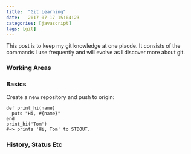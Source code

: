 ```yaml
---
title:  "Git Learning"
date:   2017-07-17 15:04:23
categories: [javascript]
tags: [git]
---
```

This post is to keep my git knowledge at one placde. It consists of the commands I use frequently and will evolve as I discover more about git.


### Working Areas

### Basics

Create a new repository and push to origin:

``` git
def print_hi(name)
  puts "Hi, #{name}"
end
print_hi('Tom')
#=> prints 'Hi, Tom' to STDOUT.
```

### History, Status Etc
